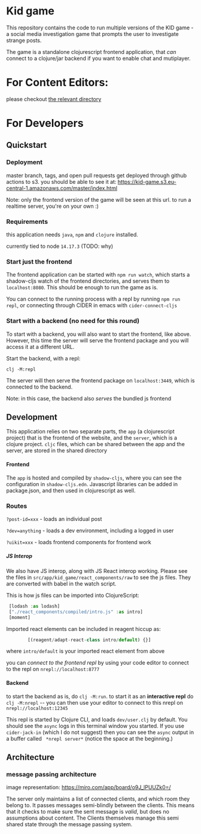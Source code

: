 
# Kid game

This repository contains the code to run multiple versions of the KID game - a social media investigation game that prompts the user to investigate strange posts.

The game is a standalone clojurescript frontend application, that _can_ connect to a clojure/jar backend if you want to enable chat and mutiplayer.

# For Content Editors:

please checkout [the relevant directory](./src/shared/kid_shared/posts)


# For Developers

## Quickstart

### Deployment

master branch, tags, and open pull requests get deployed through github actions to s3.  you should be able to see it at: https://kid-game.s3.eu-central-1.amazonaws.com/master/index.html

Note: only the frontend version of the game will be seen at this url.  to run a realtime server, you're on your own :)

### Requirements

this application needs `java`, `npm` and `clojure` installed.

currently tied to node `14.17.3` (TODO: why)

### Start just the frontend

The frontend application can be started with `npm run watch`, which starts a shadow-cljs watch of the frontend directories, and serves them to `localhost:8080`.  This should be enough to run the game as is.

You can connect to the running process with a repl by running `npm run repl`, or connecting through CIDER in emacs with `cider-connect-cljs`

### Start with a backend (no need for this round)

To start with a backend, you will also want to start the frontend, like above.  However, this time the server will serve the frontend package and you will access it at a different URL.

Start the backend, with a repl:
```
clj -M:repl
```

The server will then serve the frontend package on `localhost:3449`, which is connected to the backend.

Note: in this case, the backend also _serves_ the bundled js frontend


## Development

This application relies on two separate parts, the `app` (a clojurescript project) that is the frontend of the website, and the `server`, which is a clojure project.  `cljc` files, which can be shared between the app and the server, are stored in the shared directory

#### Frontend

The `app` is hosted and compiled by `shadow-cljs`, where you can see the configuration in `shadow-cljs.edn`.  Javascript libraries can be added in package.json, and then used in clojurescript as well.

### Routes

`?post-id=xxx` - loads an individual post

`?dev=anything` - loads a dev environment, including a logged in user

`?uikit=xxx` - loads frontend components for frontend work



##### JS Interop

We also have JS interop, along with JS React interop working.  Please see the files in `src/app/kid_game/react_components/raw` to see the js files.  They are converted with babel in the watch script.

This is how js files can be imported into ClojureScript:

``` javascript
 [lodash :as lodash]
 ["./react_components/compiled/intro.js" :as intro]
 [moment]
```

Imported react elements can be included in reagent hiccup as:

``` javascript
        [(reagent/adapt-react-class intro/default) {}]
```

where `intro/default` is your imported react element from above

you can *connect to the frontend repl* by using your code editor to connect to the repl on `nrepl://localhost:8777`


#### Backend

to start the backend as is, do `clj -M:run`.  to start it as an **interactive repl** do `clj -M:nrepl` -- you can then use your editor to connect to this nrepl on `nrepl://localhost:12345`

This repl is started by Clojure CLI, and loads `dev/user.clj` by default.  You should see the `async` logs in this terminal window you started.  If you use `cider-jack-in` (which I do not suggest) then you can see the `async` output in a buffer called ` *nrepl server*` (notice the space at the beginning.)

## Architecture
### message passing architecture

image representation:
https://miro.com/app/board/o9J_lPUUZk0=/

The server only maintains a list of connected clients, and which room they belong to.  It passes messages semi-blindly between the clients.  This means that it checks to make sure the sent message is _valid_, but does no assumptions about content.  The Clients themselves manage this semi shared state through the message passing system.

